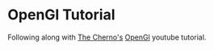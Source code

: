 # OpenGl Tutorial

Following along with [The Cherno's](https://www.youtube.com/@TheCherno) [OpenGl](https://www.youtube.com/playlist?list=PLlrATfBNZ98foTJPJ_Ev03o2oq3-GGOS2) youtube tutorial. 

